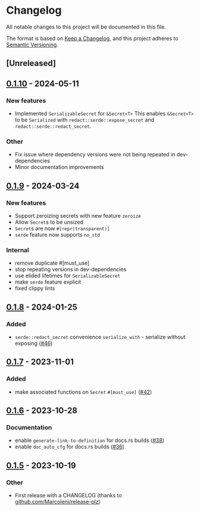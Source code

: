 # Changelog
All notable changes to this project will be documented in this file.

The format is based on [Keep a Changelog](https://keepachangelog.com/en/1.0.0/),
and this project adheres to [Semantic Versioning](https://semver.org/spec/v2.0.0.html).

## [Unreleased]

## [0.1.10](https://github.com/eopb/redact/compare/v0.1.9...v0.1.10) - 2024-05-11

### New features
- Implemented `SerializableSecret` for `&Secret<T>`
  This enables `&Secret<T>` to be `Serialized` with `redact::serde::expose_secret`
  and `redact::serde::redact_secret`.

### Other
- Fix issue where dependency versions were not being repeated in dev-dependencies
- Minor documentation improvements

## [0.1.9](https://github.com/eopb/redact/compare/v0.1.8...v0.1.9) - 2024-03-24

### New features
- Support zeroizing secrets with new feature `zeroize`
- Allow `Secret`s to be unsized
- `Secret`s are now `#[repr(transparent)]`
- `serde` feature now supports `no_std`

### Internal
- remove duplicate #[must_use]
- stop repeating versions in dev-dependencies
- use elided lifetimes for `SerializableSecret`
- make `serde` feature explicit
- fixed clippy lints

## [0.1.8](https://github.com/eopb/redact/compare/v0.1.7...v0.1.8) - 2024-01-25

### Added
- `serde::redact_secret` convenience `serialize_with` - serialize without exposing ([#46](https://github.com/eopb/redact/pull/46))

## [0.1.7](https://github.com/eopb/redact/compare/v0.1.6...v0.1.7) - 2023-11-01

### Added
- make associated functions on `Secret` `#[must_use]` ([#42](https://github.com/eopb/redact/pull/42))

## [0.1.6](https://github.com/eopb/redact/compare/v0.1.5...v0.1.6) - 2023-10-28

### Documentation
- enable `generate-link-to-definition` for docs.rs builds ([#38](https://github.com/eopb/redact/pull/38))
- enable `doc_auto_cfg` for docs.rs builds ([#36](https://github.com/eopb/redact/pull/36))

## [0.1.5](https://github.com/eopb/redact/compare/v0.1.4...v0.1.5) - 2023-10-19

### Other
- First release with a CHANGELOG (thanks to [github.com/MarcoIeni/release-plz](https://github.com/MarcoIeni/release-plz))
